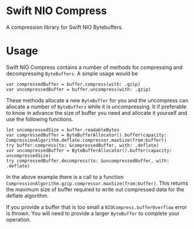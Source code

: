 # Swift NIO Compress

A compression library for Swift NIO Bytebuffers.

# Usage
Swift NIO Compress contains a number of methods for compressing and decompressing `ByteBuffers`. A simple usage would be 
```
var compressedBuffer = buffer.compress(with: .gzip)
var uncompressedBuffer = buffer.uncompress(with: .gzip)
```
These methods allocate a new `ByteBuffer` for you and the uncompress can allocate a number of `ByteBuffers` while it is uncompressing. It if preferable to know in advance the size of buffer you need and allocate it yourself and use the following functions.
```
let uncompressedSize = buffer.readableBytes
var compressedBuffer = ByteBufferAllocator().buffer(capacity: CompressionAlgorithm.deflate.compressor.maxSize(from:buffer))
try buffer.compress(to: &compressedBuffer, with: .deflate)
var uncompressedBuffer = ByteBufferAllocator().buffer(capacity: uncompressedSize)
try compressedBuffer.decompress(to: &uncompressedBuffer, with: .deflate)
```
In the above example there is a call to a function `CompressionAlgorithm.gzip.compressor.maxSize(from:buffer)`. This returns the maximum size of buffer required to write out compressed data for the deflate algorithm.

If you provide a buffer that is too small a `NIOCompress.bufferOverflow` error is thrown. You will need to provide a larger `ByteBuffer` to complete your operation.

